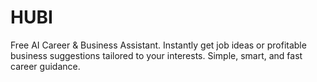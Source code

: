 # HUBI
Free AI Career &amp; Business Assistant. Instantly get job ideas or profitable business suggestions tailored to your interests. Simple, smart, and fast career guidance.
